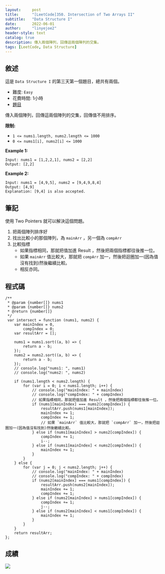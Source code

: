 ```yaml
---
layout:     post
title:      "[LeetCode]350. Intersection of Two Arrays II"
subtitle:   "Data Structure I"
date:       2022-06-01
author:     "linyejoe2"
header-style: text
catalog: true
description: 傳入兩個陣列，回傳這兩個陣列的交集。
tags: [LeetCode, Data Structure]
---
```


## 敘述

這是 `Data Structure I` 的第三天第一個題目，總共有兩個。

+ 難度: `Easy`
+ 花費時間: 1小時
+ [題目](https://leetcode.com/problems/intersection-of-two-arrays-ii/)

傳入兩個陣列，回傳這兩個陣列的交集，回傳值不用排序。

**限制:**

-  `1 <= nums1.length, nums2.length <= 1000`
-  `0 <= nums1[i], nums2[i] <= 1000`

**Example 1:**

```=
Input: nums1 = [1,2,2,1], nums2 = [2,2]
Output: [2,2]
```

**Example 2:**

```=
Input: nums1 = [4,9,5], nums2 = [9,4,9,8,4]
Output: [4,9]
Explanation: [9,4] is also accepted.
```

## 筆記

使用 Two Pointers 就可以解決這個問題。

1. 把兩個陣列排序好
2. 找出比較小的那個陣列，為 `mainArr` ，另一個為 `compArr`
3. 比較指標
    + 如果指標相同，那就把值加進 Result ，然後把兩個指標都往後推一位。
    + 如果 `mainArr` 值比較大，那就把 `compArr` 加一，然後把迴圈加一(因為值沒有找到)然後繼續比較。
    + 相反亦同。

## 程式碼

```js=
/**
 * @param {number[]} nums1
 * @param {number[]} nums2
 * @return {number[]}
 */
 var intersect = function (nums1, nums2) {
    var mainIndex = 0,
        compIndex = 0;
    var resultArr = [];

    nums1 = nums1.sort((a, b) => {
        return a - b;
    });
    nums2 = nums2.sort((a, b) => {
        return a - b;
    });
    // console.log("nums1: ", nums1)
    // console.log("nums2: ", nums2)

    if (nums1.length < nums2.length) {
        for (var i = 0; i < nums1.length; i++) {
            // console.log("mainIndex: " + mainIndex)
            // console.log("compIndex: " + compIndex)
            // 如果指標相同，那就把值加進 Result ，然後把兩個指標都往後推一位。
            if (nums1[mainIndex] === nums2[compIndex]) {
                resultArr.push(nums1[mainIndex]);
                mainIndex += 1;
                compIndex += 1;
                // 如果 `mainArr` 值比較大，那就把 `compArr` 加一，然後把迴圈加一(因為值沒有找到)然後繼續比較。
            } else if (nums1[mainIndex] > nums2[compIndex]) {
                compIndex += 1;
                i--;
            } else if (nums1[mainIndex] < nums2[compIndex]) {
                mainIndex += 1;
            }
        }
    } else {
        for (var j = 0; j < nums2.length; j++) {
            // console.log("mainIndex: " + mainIndex)
            // console.log("compIndex: " + compIndex)
            if (nums2[mainIndex] === nums1[compIndex]) {
                resultArr.push(nums2[mainIndex]);
                mainIndex += 1;
                compIndex += 1;
            } else if (nums2[mainIndex] > nums1[compIndex]) {
                compIndex += 1;
                j--;
            } else if (nums2[mainIndex] < nums1[compIndex]) {
                mainIndex += 1;
            }
        }
    }
    return resultArr;
};
```

## 成績

![](https://i.imgur.com/ihYYNK2.png)

<!-- ##### 參考資料 -->